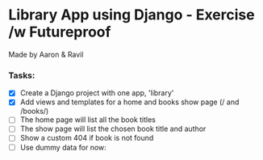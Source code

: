 # Library App using Django - Exercise /w Futureproof
Made by Aaron & Ravil

### Tasks:
- [x] Create a Django project with one app, 'library'
- [x] Add views and templates for a home and books show page (/ and /books/<id>)
- [ ] The home page will list all the book titles
- [ ] The show page will list the chosen book title and author
- [ ] Show a custom 404 if book is not found
- [ ] Use dummy data for now: